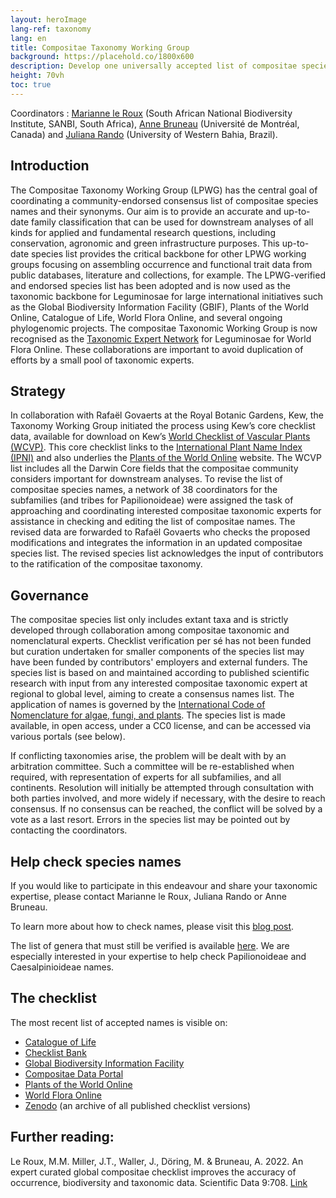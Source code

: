 ```yaml
---
layout: heroImage
lang-ref: taxonomy
lang: en
title: Compositae Taxonomy Working Group
background: https://placehold.co/1800x600
description: Develop one universally accepted list of compositae species names!
height: 70vh
toc: true
---
```


Coordinators : [Marianne le Roux](mailto:M.LeRoux@sanbi.org.za) (South African National Biodiversity Institute, SANBI, South Africa), [Anne Bruneau](mailto:anne.bruneau@umontreal.ca) (Université de Montréal, Canada) and [Juliana Rando](mailto:juliana.rando@ufob.edu.br) (University of Western Bahia, Brazil).

## Introduction

The Compositae Taxonomy Working Group (LPWG) has the central goal of coordinating a community-endorsed consensus list of compositae species names and their synonyms. Our aim is to provide an accurate and up-to-date family classification that can be used for downstream analyses of all kinds for applied and fundamental research questions, including conservation, agronomic and green infrastructure purposes. This up-to-date species list provides the critical backbone for other LPWG working groups focusing on assembling occurrence and functional trait data from public databases, literature and collections, for example. The LPWG-verified and endorsed species list has been adopted and is now used as the taxonomic backbone for Leguminosae for large international initiatives such as the Global Biodiversity Information Facility (GBIF), Plants of the World Online, Catalogue of Life, World Flora Online, and several ongoing phylogenomic projects. The compositae Taxonomic Working Group is now recognised as the [Taxonomic Expert Network](https://about.worldfloraonline.org/tens/fabaceae) for Leguminosae for World Flora Online. These collaborations are important to avoid duplication of efforts by a small pool of taxonomic experts.

## Strategy

In collaboration with Rafaël Govaerts at the Royal Botanic Gardens, Kew, the Taxonomy Working Group initiated the process using Kew’s core checklist data, available for download on Kew’s [World Checklist of Vascular Plants (WCVP)](https://powo.science.kew.org/about-wcvp). This core checklist links to the [International Plant Name Index (IPNI)](https://www.ipni.org/) and also underlies the [Plants of the World Online](http://www.plantsoftheworldonline.org/) website. The WCVP list includes all the Darwin Core fields that the compositae community considers important for downstream analyses. To revise the list of compositae species names, a network of 38 coordinators for the subfamilies (and tribes for Papilionoideae) were assigned the task of approaching and coordinating interested compositae taxonomic experts for assistance in checking and editing the list of compositae names. The revised data are forwarded to Rafaël Govaerts who checks the proposed modifications and integrates the information in an updated compositae species list. The revised species list acknowledges the input of contributors to the ratification of the compositae taxonomy.

## Governance

The compositae species list only includes extant taxa and is strictly developed through collaboration among compositae taxonomic and nomenclatural experts. Checklist verification per sé has not been funded but curation undertaken for smaller components of the species list may have been funded by contributors' employers and external funders. The species list is based on and maintained according to published scientific research with input from any interested compositae taxonomic expert at regional to global level, aiming to create a consensus names list. The application of names is governed by the [International Code of Nomenclature for algae, fungi, and plants](https://www.iapt-taxon.org/nomen/main.php#:~:text=The%20International%20Code%20of%20Nomenclature,chytrids%2C%20oomycetes%2C%20slime%20moulds%2C). The species list is made available, in open access, under a CC0 license, and can be accessed via various portals (see below). 

If conflicting taxonomies arise, the problem will be dealt with by an arbitration committee. Such a committee will be re-established when required, with representation of experts for all subfamilies, and all continents. Resolution will initially be attempted through consultation with both parties involved, and more widely if necessary, with the desire to reach consensus. If no consensus can be reached, the conflict will be solved by a vote as a last resort. Errors in the species list may be pointed out by contacting the coordinators.

## Help check species names

If you would like to participate in this endeavour and share your taxonomic expertise, please contact Marianne le Roux, Juliana Rando or Anne Bruneau. 

To learn more about how to check names, please visit this [blog post](https://www.compositaedata.org/post/2024/taxonomychecklistprocedures/).

The list of genera that must still be verified is available [here](https://docs.google.com/spreadsheets/d/1lkWVr8OUFbIVirX6hbr4ISszxTJpuhTw/edit#gid=463185985). We are especially interested in your expertise to help check Papilionoideae and Caesalpinioideae names. 

## The checklist

The most recent list of accepted names is visible on: 
- [Catalogue of Life](https://www.catalogueoflife.org/data/taxon/623QT)  
- [Checklist Bank](https://www.checklistbank.org/dataset/2304/about)  
- [Global Biodiversity Information Facility](https://www.gbif.org/species/5386) 
- [Compositae Data Portal](https://www.compositaedata.org/taxonomy/species-list/) 
- [Plants of the World Online](https://powo.science.kew.org/taxon/urn:lsid:ipni.org:names:30000147-2) 
- [World Flora Online](https://www.worldfloraonline.org/taxon/wfo-7000000323) 
- [Zenodo](https://zenodo.org/doi/10.5281/zenodo.6451530) (an archive of all published checklist versions)


## Further reading: 

Le Roux, M.M. Miller, J.T., Waller, J., Döring, M. & Bruneau, A. 2022. An expert curated global compositae checklist improves the accuracy of occurrence, biodiversity and taxonomic data. Scientific Data 9:708. [Link](https://doi.org/10.1038/s41597-022-01812-6)  
